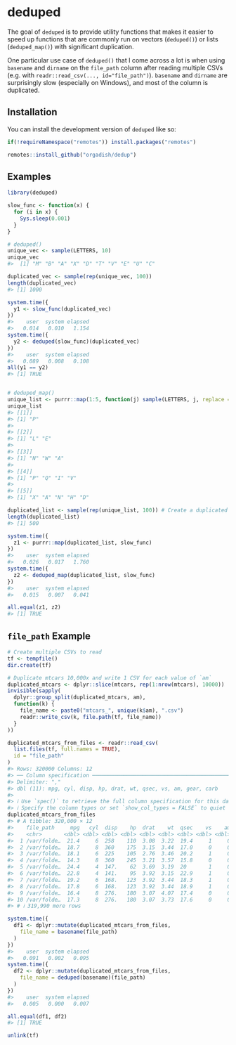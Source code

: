 
<!-- README.md is generated from README.Rmd. Please edit that file -->

# deduped

<!-- badges: start -->
<!-- badges: end -->

The goal of `deduped` is to provide utility functions that makes it
easier to speed up functions that are commonly run on vectors
(`deduped()`) or lists (`deduped_map()`) with significant duplication.

One particular use case of `deduped()` that I come across a lot is when
using `basename` and `dirname` on the `file_path` column after reading
multiple CSVs (e.g. with `readr::read_csv(..., id="file_path")`).
`basename` and `dirname` are surprisingly slow (especially on Windows),
and most of the column is duplicated.

## Installation

You can install the development version of `deduped` like so:

``` r
if(!requireNamespace("remotes")) install.packages("remotes")

remotes::install_github("orgadish/dedup")
```

## Examples

``` r
library(deduped)

slow_func <- function(x) {
  for (i in x) {
    Sys.sleep(0.001)
  }
}

# deduped()
unique_vec <- sample(LETTERS, 10)
unique_vec
#>  [1] "M" "B" "A" "X" "D" "T" "V" "E" "U" "C"

duplicated_vec <- sample(rep(unique_vec, 100))
length(duplicated_vec)
#> [1] 1000

system.time({
  y1 <- slow_func(duplicated_vec)
})
#>    user  system elapsed 
#>   0.014   0.010   1.154
system.time({
  y2 <- deduped(slow_func)(duplicated_vec)
})
#>    user  system elapsed 
#>   0.089   0.008   0.108
all(y1 == y2)
#> [1] TRUE


# deduped_map()
unique_list <- purrr::map(1:5, function(j) sample(LETTERS, j, replace = TRUE))
unique_list
#> [[1]]
#> [1] "P"
#> 
#> [[2]]
#> [1] "L" "E"
#> 
#> [[3]]
#> [1] "N" "W" "A"
#> 
#> [[4]]
#> [1] "P" "Q" "I" "V"
#> 
#> [[5]]
#> [1] "X" "A" "N" "H" "D"

duplicated_list <- sample(rep(unique_list, 100)) # Create a duplicated list
length(duplicated_list)
#> [1] 500

system.time({
  z1 <- purrr::map(duplicated_list, slow_func)
})
#>    user  system elapsed 
#>   0.026   0.017   1.760
system.time({
  z2 <- deduped_map(duplicated_list, slow_func)
})
#>    user  system elapsed 
#>   0.015   0.007   0.041

all.equal(z1, z2)
#> [1] TRUE
```

## `file_path` Example

``` r
# Create multiple CSVs to read
tf <- tempfile()
dir.create(tf)

# Duplicate mtcars 10,000x and write 1 CSV for each value of `am`
duplicated_mtcars <- dplyr::slice(mtcars, rep(1:nrow(mtcars), 10000))
invisible(sapply(
  dplyr::group_split(duplicated_mtcars, am),
  function(k) {
    file_name <- paste0("mtcars_", unique(k$am), ".csv")
    readr::write_csv(k, file.path(tf, file_name))
  }
))

duplicated_mtcars_from_files <- readr::read_csv(
  list.files(tf, full.names = TRUE),
  id = "file_path"
)
#> Rows: 320000 Columns: 12
#> ── Column specification ────────────────────────────────────────────────────────
#> Delimiter: ","
#> dbl (11): mpg, cyl, disp, hp, drat, wt, qsec, vs, am, gear, carb
#> 
#> ℹ Use `spec()` to retrieve the full column specification for this data.
#> ℹ Specify the column types or set `show_col_types = FALSE` to quiet this message.
duplicated_mtcars_from_files
#> # A tibble: 320,000 × 12
#>    file_path     mpg   cyl  disp    hp  drat    wt  qsec    vs    am  gear  carb
#>    <chr>       <dbl> <dbl> <dbl> <dbl> <dbl> <dbl> <dbl> <dbl> <dbl> <dbl> <dbl>
#>  1 /var/folde…  21.4     6  258    110  3.08  3.22  19.4     1     0     3     1
#>  2 /var/folde…  18.7     8  360    175  3.15  3.44  17.0     0     0     3     2
#>  3 /var/folde…  18.1     6  225    105  2.76  3.46  20.2     1     0     3     1
#>  4 /var/folde…  14.3     8  360    245  3.21  3.57  15.8     0     0     3     4
#>  5 /var/folde…  24.4     4  147.    62  3.69  3.19  20       1     0     4     2
#>  6 /var/folde…  22.8     4  141.    95  3.92  3.15  22.9     1     0     4     2
#>  7 /var/folde…  19.2     6  168.   123  3.92  3.44  18.3     1     0     4     4
#>  8 /var/folde…  17.8     6  168.   123  3.92  3.44  18.9     1     0     4     4
#>  9 /var/folde…  16.4     8  276.   180  3.07  4.07  17.4     0     0     3     3
#> 10 /var/folde…  17.3     8  276.   180  3.07  3.73  17.6     0     0     3     3
#> # ℹ 319,990 more rows

system.time({
  df1 <- dplyr::mutate(duplicated_mtcars_from_files,
    file_name = basename(file_path)
  )
})
#>    user  system elapsed 
#>   0.091   0.002   0.095
system.time({
  df2 <- dplyr::mutate(duplicated_mtcars_from_files,
    file_name = deduped(basename)(file_path)
  )
})
#>    user  system elapsed 
#>   0.005   0.000   0.007

all.equal(df1, df2)
#> [1] TRUE

unlink(tf)
```
